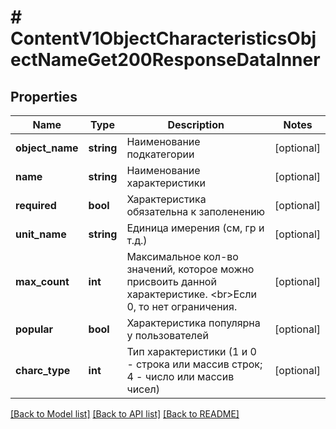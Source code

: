# # ContentV1ObjectCharacteristicsObjectNameGet200ResponseDataInner

## Properties

Name | Type | Description | Notes
------------ | ------------- | ------------- | -------------
**object_name** | **string** | Наименование подкатегории | [optional]
**name** | **string** | Наименование характеристики | [optional]
**required** | **bool** | Характеристика обязательна к заполенению | [optional]
**unit_name** | **string** | Единица имерения (см, гр и т.д.) | [optional]
**max_count** | **int** | Максимальное кол-во значений, которое можно присвоить данной характеристике. &lt;br&gt;Если 0, то нет ограничения. | [optional]
**popular** | **bool** | Характеристика популярна у пользователей | [optional]
**charc_type** | **int** | Тип характеристики (1 и 0 - строка или массив строк; 4 - число или массив чисел) | [optional]

[[Back to Model list]](../../README.md#models) [[Back to API list]](../../README.md#endpoints) [[Back to README]](../../README.md)
